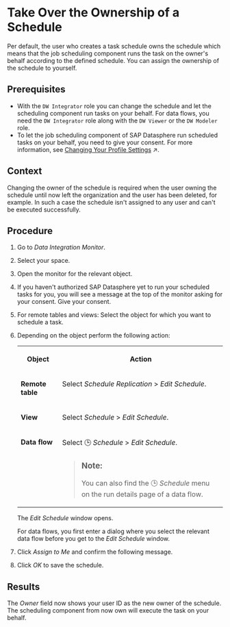 <!-- loio4b660c0395454bd0923f732eef4ee4b2 -->

<link rel="stylesheet" type="text/css" href="../css/sap-icons.css"/>

# Take Over the Ownership of a Schedule

Per default, the user who creates a task schedule owns the schedule which means that the job scheduling component runs the task on the owner's behalf according to the defined schedule. You can assign the ownership of the schedule to yourself.



<a name="loio4b660c0395454bd0923f732eef4ee4b2__prereq_xp3_y2m_tnb"/>

## Prerequisites

-   With the `DW Integrator` role you can change the schedule and let the scheduling component run tasks on your behalf. For data flows, you need the `DW Integrator` role along with the `DW Viewer` or the `DW Modeler` role.
-   To let the job scheduling component of SAP Datasphere run scheduled tasks on your behalf, you need to give your consent. For more information, see [Changing Your Profile Settings](https://help.sap.com/viewer/d4f3c5a0bb074d09ae9b42b2b9bd7a08/cloud/en-US/1084796d09464e78870f32cab8584dfc.html "A user profile resembles a business card and consists of standard user data, such as your name and email address. The profile also includes user preferences as well as data privacy and task scheduling consent options.") :arrow_upper_right:.




<a name="loio4b660c0395454bd0923f732eef4ee4b2__context_llj_bsq_n4b"/>

## Context

Changing the owner of the schedule is required when the user owning the schedule until now left the organization and the user has been deleted, for example. In such a case the schedule isn't assigned to any user and can't be executed successfully.



## Procedure

1.  Go to *Data Integration Monitor*.

2.  Select your space.

3.  Open the monitor for the relevant object.

4.  If you haven't authorized SAP Datasphere yet to run your scheduled tasks for you, you will see a message at the top of the monitor asking for your consent. Give your consent.

5.  For remote tables and views: Select the object for which you want to schedule a task.

6.  Depending on the object perform the following action:


    <table>
    <tr>
    <th valign="top">

    Object


    
    </th>
    <th valign="top">

    Action


    
    </th>
    </tr>
    <tr>
    <td valign="top">

    **Remote table**


    
    </td>
    <td valign="top">

    Select *Schedule Replication* \> *Edit Schedule*.


    
    </td>
    </tr>
    <tr>
    <td valign="top">

    **View**


    
    </td>
    <td valign="top">

    Select *Schedule* \> *Edit Schedule*.


    
    </td>
    </tr>
    <tr>
    <td valign="top">

    **Data flow**


    
    </td>
    <td valign="top">

    Select :clock3: *Schedule* \> *Edit Schedule*.

    > ### Note:  
    > You can also find the :clock3: *Schedule* menu on the run details page of a data flow.


    
    </td>
    </tr>
    </table>
    
    The *Edit Schedule* window opens.

    For data flows, you first enter a dialog where you select the relevant data flow before you get to the *Edit Schedule* window.

7.  Click *Assign to Me* and confirm the following message.

8.  Click *OK* to save the schedule.




<a name="loio4b660c0395454bd0923f732eef4ee4b2__result_yc4_3nb_n4b"/>

## Results

The *Owner* field now shows your user ID as the new owner of the schedule. The scheduling component from now own will execute the task on your behalf.

